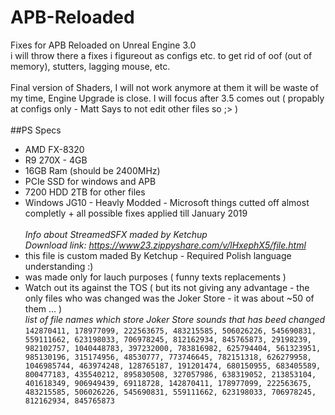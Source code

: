 # APB-Reloaded
Fixes for APB Reloaded on Unreal Engine 3.0\
i will throw there a fixes i figureout as configs etc. to get rid of oof (out of memory), stutters, lagging mouse, etc.\
\
Final version of Shaders, I will not work anymore at them it will be waste of my time, Engine Upgrade is close. I will focus after 3.5 comes out ( propably at configs only - Matt Says to not edit other files so ;> )\
\
##PS Specs
- AMD FX-8320
- R9 270X - 4GB
- 16GB Ram (should be 2400MHz)
- PCIe SSD for windows and APB
- 7200 HDD 2TB for other files
- Windows JG10 - Heavly Modded - Microsoft things cutted off almost completly + all possible fixes applied till January 2019
\
\
_Info about StreamedSFX maded by Ketchup_\
_Download link: https://www23.zippyshare.com/v/lHxephX5/file.html_
- this file is custom maded By Ketchup - Required Polish language understanding :)
- was made only for lauch purposes ( funny texts replacements )
- Watch out its against the TOS ( but its not giving any advantage - the only files who was changed was the Joker Store - it was about ~50 of them ... )
\
_list of file names which store Joker Store sounds that has beed changed_\
`142870411, 178977099, 222563675, 483215585, 506026226, 545690831, 559111662, 623198033, 706978245, 812162934, 845765873, 29198239, 982102757, 1040448783, 397232000, 783816982, 625794404, 561323951, 985130196, 315174956, 48530777, 773746645, 782151318, 626279958, 1046985744, 463974248, 128765187, 191201474, 680150955, 683405589, 800477183, 435540212, 895830508, 327057986, 638319052, 213853104, 401618349, 906949439, 69118728, 142870411, 178977099, 222563675, 483215585, 506026226, 545690831, 559111662, 623198033, 706978245, 812162934, 845765873`